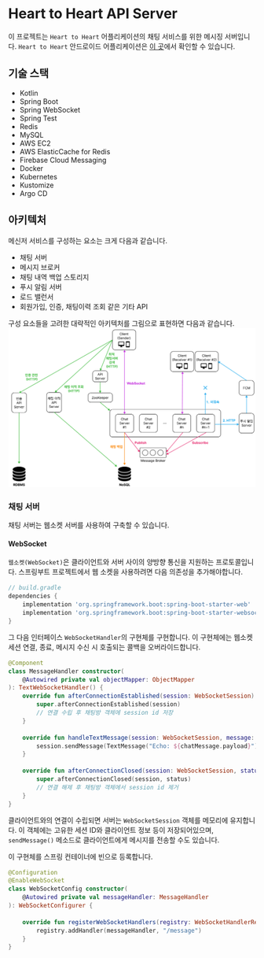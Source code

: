 # Heart to Heart API Server
이 프로젝트는 `Heart to Heart` 어플리케이션의 채팅 서비스를 위한 메시징 서버입니다. `Heart to Heart` 안드로이드 어플리케이션은 [이 곳](https://github.com/yologger/heart-to-heart-android)에서 확인할 수 있습니다.

## 기술 스택
- Kotlin
- Spring Boot
- Spring WebSocket
- Spring Test
- Redis
- MySQL
- AWS EC2
- AWS ElasticCache for Redis
- Firebase Cloud Messaging
- Docker
- Kubernetes
- Kustomize
- Argo CD

## 아키텍처
메신저 서비스를 구성하는 요소는 크게 다음과 같습니다.

- 채팅 서버
- 메시지 브로커
- 채팅 내역 백업 스토리지
- 푸시 알림 서버
- 로드 밸런서
- 회원가입, 인증, 채팅이력 조회 같은 기타 API

구성 요소들을 고려한 대략적인 아키텍처를 그림으로 표현하면 다음과 같습니다.
![](./imgs/1.png)


### 채팅 서버
채팅 서버는 웹소켓 서버를 사용하여 구축할 수 있습니다.
#### WebSocket
`웹소켓(WebSocket)`은 클라이언트와 서버 사이의 양방향 통신을 지원하는 프로토콜입니다. 스프링부트 프로젝트에서 웹 소켓을 사용하려면 다음 의존성을 추가해야합니다.
``` groovy
// build.gradle
dependencies {
    implementation 'org.springframework.boot:spring-boot-starter-web'
    implementation 'org.springframework.boot:spring-boot-starter-websocket'
}
```
그 다음 인터페이스 `WebSocketHandler`의 구현체를 구현합니다. 이 구현체에는 웹소켓 세션 연결, 종료, 메시지 수신 시 호출되는 콜백을 오버라이드합니다.
```kotlin
@Component
class MessageHandler constructor(
    @Autowired private val objectMapper: ObjectMapper
): TextWebSocketHandler() {
    override fun afterConnectionEstablished(session: WebSocketSession) {
        super.afterConnectionEstablished(session)
        // 연결 수립 후 채팅방 객체에 session id 저장
    }

    override fun handleTextMessage(session: WebSocketSession, message: TextMessage) {
        session.sendMessage(TextMessage("Echo: ${chatMessage.payload}"))
    }

    override fun afterConnectionClosed(session: WebSocketSession, status: CloseStatus) {
        super.afterConnectionClosed(session, status)
        // 연결 해제 후 채팅방 객체에서 session id 제거
    }
}
```
클라이언트와의 연결이 수립되면 서버는 `WebSocketSession` 객체를 메모리에 유지합니다. 이 객체에는 고유한 세션 ID와 클라이언트 정보 등이 저장되어있으며, `sendMessage()` 메소드로 클라이언트에게 메시지를 전송할 수도 있습니다.

이 구현체를 스프링 컨테이너에 빈으로 등록합니다.
```kotlin
@Configuration
@EnableWebSocket
class WebSocketConfig constructor(
    @Autowired private val messageHandler: MessageHandler
): WebSocketConfigurer {

    override fun registerWebSocketHandlers(registry: WebSocketHandlerRegistry) {
        registry.addHandler(messageHandler, "/message")
    }
}
```